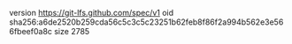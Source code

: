 version https://git-lfs.github.com/spec/v1
oid sha256:a6de2520b259cda56c5c3c5c23251b62feb8f86f2a994b562e3e566fbeef0a8c
size 2785
